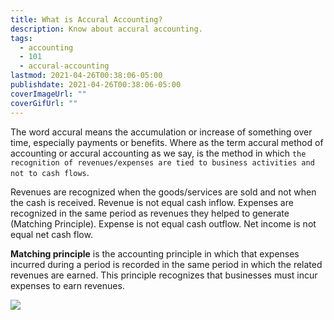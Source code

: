 ```yaml
---
title: What is Accural Accounting?
description: Know about accural accounting.
tags:
  - accounting
  - 101
  - accural-accounting
lastmod: 2021-04-26T00:38:06-05:00
publishdate: 2021-04-26T00:38:06-05:00
coverImageUrl: ""
coverGifUrl: ""
---
```


The word accural means the accumulation or increase of something over time, especially payments or benefits. Where as the term accural method of accounting or accural accounting as we say, is the method in which `the recognition of revenues/expenses are tied to business activities and not to cash flows`.

Revenues are recognized when the goods/services are sold and not when the cash is received. Revenue is not equal cash inflow. Expenses are recognized in the same period as revenues they helped to generate (Matching Principle). Expense is not equal cash outflow. Net income is not equal net cash flow.

**Matching principle** is the accounting principle in which that expenses incurred during a period is recorded in the same period in which the related revenues are earned. This principle recognizes that businesses must incur expenses to earn revenues.

![](https://media.giphy.com/media/gyhOW5rsObDMvArX9c/giphy.gif)
